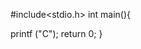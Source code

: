 


#include<stdio.h>
int main(){





 
       




































































   printf ("C");
   return 0;
}
